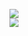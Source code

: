 [![](https://img.shields.io/badge/Made%20With-Github%20Spray-lightgrey.svg?style=for-the-badge&logo=github)](https://github.com/Annihil/github-spray#27130)  
[![](https://i.imgur.com/2DrTn0Z.gif)](https://github.com/Annihil/github-spray)